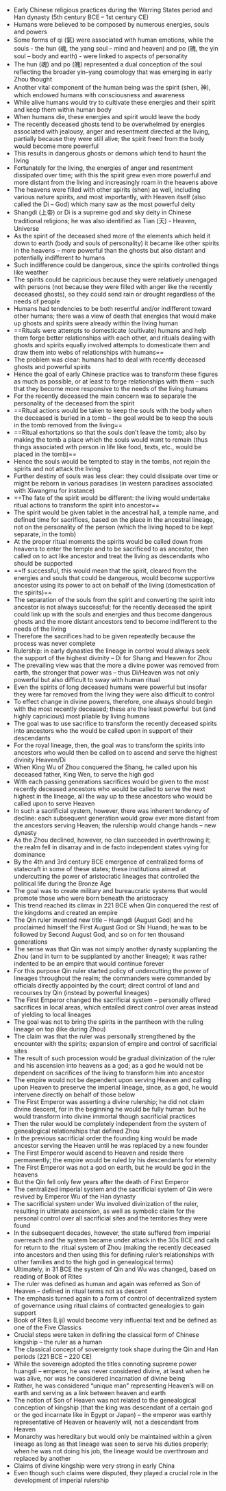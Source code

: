 * Early Chinese religious practices during the Warring States period and Han dynasty (5th century BCE – 1st century CE)
* Humans were believed to be composed by numerous energies, souls and powers
* Some forms of qi (氣) were associated with human emotions, while the souls - the hun (魂, the yang soul – mind and heaven) and po (魄, the yin soul – body and earth) - were linked to aspects of personality
* The hun (魂) and po (魄) represented a dual conception of the soul reflecting the broader yin–yang cosmology that was emerging in early Zhou thought
* Another vital component of the human being was the spirit (shen, 神), which endowed humans with consciousness and awareness
* While alive humans would try to cultivate these energies and their spirit and keep them within human body
* When humans die, these energies and spirit would leave the body
* The recently deceased ghosts tend to be overwhelmed by energies associated with jealousy, anger and resentment directed at the living, partially because they were still alive; the spirit freed from the body would become more powerful
* This results in dangerous ghosts or demons which tend to haunt the living
* Fortunately for the living, the energies of anger and resentment dissipated over time; with this the spirit grew even more powerful and more distant from the living and increasingly roam in the heavens above
* The heavens were filled with other spirits (shen) as well, including various nature spirits, and most importantly, with Heaven itself (also called the Di – God) which many saw as the most powerful deity
* Shangdi (上帝) or Di is a supreme god and sky deity in Chinese traditional religions; he was also identified as Tian (天) - Heaven, Universe
* As the spirit of the deceased shed more of the elements which held it down to earth (body and souls of personality) it became like other spirits in the heavens – more powerful than the ghosts but also distant and potentially indifferent to humans
* Such indifference could be dangerous, since the spirits controlled things like weather
* The spirits could be capricious because they were relatively unengaged with persons (not because they were filled with anger like the recently deceased ghosts), so they could send rain or drought regardless of the needs of people
* Humans had tendencies to be both resentful and/or indifferent toward other humans; there was a view of death that energies that would make up ghosts and spirits were already within the living human
* ==Rituals were attempts to domesticate (cultivate) humans and help them forge better relationships with each other, and rituals dealing with ghosts and spirits equally involved attempts to domesticate them and draw them into webs of relationships with humans==
* The problem was clear: humans had to deal with recently deceased ghosts and powerful spirits
* Hence the goal of early Chinese practice was to transform these figures as much as possible, or at least to forge relationships with them – such that they become more responsive to the needs of the living humans
* For the recently deceased the main concern was to separate the personality of the deceased from the spirit
* ==Ritual actions would be taken to keep the souls with the body when the deceased is buried in a tomb – the goal would be to keep the souls in the tomb removed from the living==
* ==Ritual exhortations so that the souls don’t leave the tomb; also by making the tomb a place which the souls would want to remain (thus things associated with person in life like food, texts, etc., would be placed in the tomb)==
* Hence the souls would be tempted to stay in the tombs, not rejoin the spirits and not attack the living
* Further destiny of souls was less clear: they could dissipate over time or might be reborn in various paradises (in western paradises associated with Xiwangmu for instance)
* ==The fate of the spirit would be different: the living would undertake ritual actions to transform the spirit into ancestor==
* The spirit would be given tablet in the ancestral hall, a temple name, and defined time for sacrifices, based on the place in the ancestral lineage, not on the personality of the person (which the living hoped to be kept separate, in the tomb)
* At the proper ritual moments the spirits would be called down from heavens to enter the temple and to be sacrificed to as ancestor, then called on to act like ancestor and treat the living as descendants who should be supported
* ==If successful, this would mean that the spirit, cleared from the energies and souls that could be dangerous, would become supportive ancestor using its power to act on behalf of the living (domestication of the spirits)==
* The separation of the souls from the spirit and converting the spirit into ancestor is not always successful; for the recently deceased the spirit could link up with the souls and energies and thus become dangerous ghosts and the more distant ancestors tend to become indifferent to the needs of the living
* Therefore the sacrifices had to be given repeatedly because the process was never complete
* Rulership: in early dynasties the lineage in control would always seek the support of the highest divinity – Di for Shang and Heaven for Zhou
* The prevailing view was that the more a divine power was removed from earth, the stronger that power was – thus Di/Heaven was not only powerful but also difficult to sway with human ritual
* Even the spirits of long deceased humans were powerful but insofar they were far removed from the living they were also difficult to control
* To effect change in divine powers, therefore, one always should begin with the most recently deceased; these are the least powerful  but (and highly capricious) most pliable by living humans
* The goal was to use sacrifice to transform the recently deceased spirits into ancestors who the would be called upon in support of their descendants
* For the royal lineage, then, the goal was to transform the spirits into ancestors who would then be called on to ascend and serve the highest divinity Heaven/Di
* When King Wu of Zhou conquered the Shang, he called upon his deceased father, King Wen, to serve the high god
* With each passing generations sacrifices would be given to the most recently deceased ancestors who would be called to serve the next highest in the lineage, all the way up to these ancestors who would be called upon to serve Heaven
* In such a sacrificial system, however, there was inherent tendency of decline: each subsequent generation would grow ever more distant from the ancestors serving Heaven; the rulership would change hands – new dynasty
* As the Zhou declined, however, no clan succeeded in overthrowing it; the realm fell in disarray and in de facto independent states vying for dominance
* By the 4th and 3rd century BCE emergence of centralized forms of statecraft in some of these states; these institutions aimed at undercutting the power of aristocratic lineages that controlled the political life during the Bronze Age
* The goal was to create military and bureaucratic systems that would promote those who were born beneath the aristocracy
* This trend reached its climax in 221 BCE when Qin conquered the rest of the kingdoms and created an empire
* The Qin ruler invented new title – Huangdi (August God) and he proclaimed himself the First August God or Shi Huandi; he was to be followed by Second August God, and so on for ten thousand generations
* The sense was that Qin was not simply another dynasty supplanting the Zhou (and in turn to be supplanted by another lineage); it was rather indented to be an empire that would continue forever
* For this purpose Qin ruler started policy of undercutting the power of lineages throughout the realm; the commanders were commanded by officials directly appointed by the court; direct control of land and recourses by Qin (instead by powerful lineages)
* The First Emperor changed the sacrificial system – personally offered sacrifices in local areas, which entailed direct control over areas instead of yielding to local lineages
* The goal was not to bring the spirits in the pantheon with the ruling lineage on top (like during Zhou)
* The claim was that the ruler was personally strengthened by the encounter with the spirits; expansion of empire and control of sacrificial sites
* The result of such procession would be gradual divinization of the ruler and his ascension into heavens as a god; as a god he would not be dependent on sacrifices of the living to transform him into ancestor
* The empire would not be dependent upon serving Heaven and calling upon Heaven to preserve the imperial lineage, since, as a god, he would intervene directly on behalf of those below
* The First Emperor was asserting a divine rulership; he did not claim divine descent, for in the beginning he would be fully human  but he would transform into divine immortal though sacrificial practices
* Then the ruler would be completely independent from the system of genealogical relationships that defined Zhou
* In the previous sacrificial order the founding king would be made ancestor serving the Heaven until he was replaced by a new founder
* The First Emperor would ascend to Heaven and reside there permanently; the empire would be ruled by his descendants for eternity
* The First Emperor was not a god on earth, but he would be god in the heavens
* But the Qin fell only few years after the death of First Emperor
* The centralized imperial system and the sacrificial system of Qin were revived by Emperor Wu of the Han dynasty
* The sacrificial system under Wu involved divinization of the ruler, resulting in ultimate ascension, as well as symbolic claim for the personal control over all sacrificial sites and the territories they were found
* In the subsequent decades, however, the state suffered from imperial overreach and the system became under attack in the 30s BCE and calls for return to the  ritual system of Zhou (making the recently deceased into ancestors and then using this for defining ruler’s relationships with other families and to the high god in genealogical terms)
* Ultimately, in 31 BCE the system of Qin and Wu was changed, based on reading of Book of Rites
* The ruler was defined as human and again was referred as Son of Heaven – defined in ritual terms not as descent
* The emphasis turned again to a form of control of decentralized system of governance using ritual claims of contracted genealogies to gain support
* Book of Rites (Liji) would become very influential text and be defined as one of the Five Classics
* Crucial steps were taken in defining the classical form of Chinese kingship – the ruler as a human
* The classical concept of sovereignty took shape during the Qin and Han periods (221 BCE – 220 CE)
* While the sovereign adopted the titles connoting supreme power huangdi – emperor, he was never considered divine, at least when he was alive, nor was he considered incarnation of divine being
* Rather, he was considered “unique man” representing Heaven’s will on earth and serving as a link between heaven and earth
* The notion of Son of Heaven was not related to the genealogical conception of kingship (that the king was descendant of a certain god or the god incarnate like in Egypt or Japan) – the emperor was earthly representative of Heaven or heavenly will, not a descendant from Heaven
* Monarchy was hereditary but would only be maintained within a given lineage as long as that lineage was seen to serve his duties properly; when he was not doing his job, the lineage would be overthrown and replaced by another
* Claims of divine kingship were very strong in early China
* Even though such claims were disputed, they played a crucial role in the development of imperial rulership